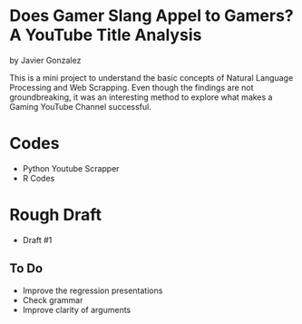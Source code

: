 # Does Gamer Slang Appel to Gamers? A YouTube Title Analysis
by Javier Gonzalez

This is a mini project to understand the basic concepts of Natural Language Processing and Web Scrapping. Even though the findings are not groundbreaking, it was an interesting method to explore what makes a Gaming YouTube Channel successful.

# Codes

- Python Youtube Scrapper
- R Codes

# Rough Draft 

- Draft #1

## To Do

- Improve the regression presentations
- Check grammar
- Improve clarity of arguments
